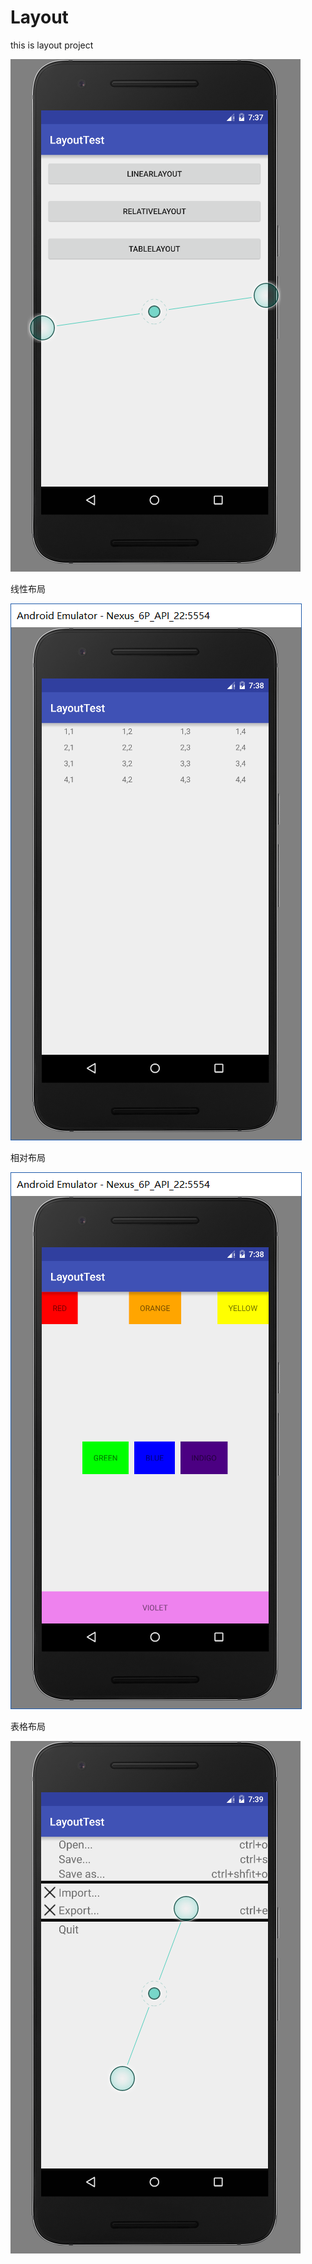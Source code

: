 # Layout
this is layout project

![Alt text](https://github.com/ZhouShiqiao/Layout/blob/master/picture/1.png)

线性布局

![Alt text](https://github.com/ZhouShiqiao/Layout/blob/master/picture/2.png)

相对布局

![Alt text](https://github.com/ZhouShiqiao/Layout/blob/master/picture/3.png)

表格布局

![Alt text](https://github.com/ZhouShiqiao/Layout/blob/master/picture/4.png)
